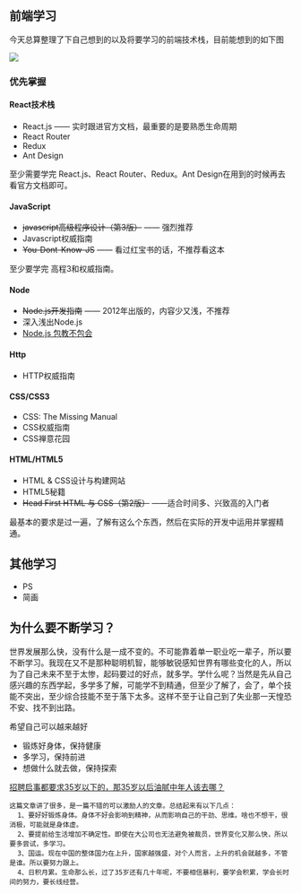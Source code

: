 ## 前端学习

今天总算整理了下自己想到的以及将要学习的前端技术栈，目前能想到的如下图

![]([https://github.com/windluo/learningProcess/blob/master/%E5%89%8D%E7%AB%AF.jpg](https://github.com/windluo/learningProcess/blob/master/前端.jpg))

### 优先掌握

#### React技术栈

- React.js —— 实时跟进官方文档，最重要的是要熟悉生命周期
- React Router
- Redux
- Ant Design

至少需要学完 React.js、React Router、Redux。Ant Design在用到的时候再去看官方文档即可。

#### JavaScript

- ~~javascript高级程序设计（第3版）~~ —— 强烈推荐
- Javascript权威指南
- ~~You-Dont-Know-JS~~  —— 看过红宝书的话，不推荐看这本

至少要学完 高程3和权威指南。

#### Node

- ~~Node.js开发指南~~ —— 2012年出版的，内容少又浅，不推荐
- 深入浅出Node.js
- [Node.js 包教不包会](https://github.com/alsotang/node-lessons)

#### Http

- HTTP权威指南

#### CSS/CSS3

- CSS: The Missing Manual
- CSS权威指南
- CSS禅意花园

#### HTML/HTML5

- HTML & CSS设计与构建网站
- HTML5秘籍
- ~~Head First HTML 与 CSS（第2版）~~ ——适合时间多、兴致高的入门者

最基本的要求是过一遍，了解有这么个东西，然后在实际的开发中运用并掌握精通。



## 其他学习

- PS
- 简画



## 为什么要不断学习？

世界发展那么快，没有什么是一成不变的。不可能靠着单一职业吃一辈子，所以要不断学习。我现在又不是那种聪明机智，能够敏锐感知世界有哪些变化的人，所以为了自己未来不至于太惨，起码要过的好点，就多学。学什么呢？当然是先从自己感兴趣的东西学起，多学多了解，可能学不到精通，但至少了解了，会了，单个技能不突出，至少综合技能不至于落下太多。这样不至于让自己到了失业那一天惶恐不安、找不到出路。

希望自己可以越来越好

- 锻炼好身体，保持健康
- 多学习，保持前进
- 想做什么就去做，保持探索

[招聘启事都要求35岁以下的，那35岁以后油腻中年人该去哪？](https://mp.weixin.qq.com/s/AXmXQye9_puIFVn_okTEPw)

```
这篇文章讲了很多，是一篇不错的可以激励人的文章。总结起来有以下几点：
  1、要好好锻炼身体。身体不好会影响到精神，从而影响自己的干劲、思维。啥也不想干，很消极，可能就是身体虚。
  2、要提前给生活增加不确定性。即使在大公司也无法避免被裁员，世界变化又那么快，所以要多尝试，多学习。
  3、国运。现在中国的整体国力在上升，国家越强盛，对个人而言，上升的机会就越多，不管是谁。所以要努力跟上。
  4、日积月累。生命那么长，过了35岁还有几十年呢，不要相信暴利，要学会积累，学会长时间的努力，要长线经营。
```


